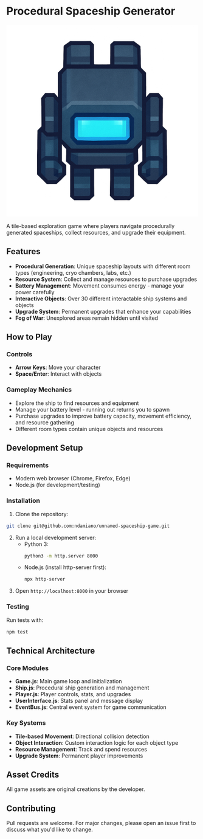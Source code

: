 # Procedural Spaceship Generator

![Game Screenshot](assets/player-1024x1024.png)

A tile-based exploration game where players navigate procedurally generated spaceships, collect
resources, and upgrade their equipment.

## Features

- **Procedural Generation**: Unique spaceship layouts with different room types (engineering, cryo
  chambers, labs, etc.)
- **Resource System**: Collect and manage resources to purchase upgrades
- **Battery Management**: Movement consumes energy - manage your power carefully
- **Interactive Objects**: Over 30 different interactable ship systems and objects
- **Upgrade System**: Permanent upgrades that enhance your capabilities
- **Fog of War**: Unexplored areas remain hidden until visited

## How to Play

### Controls

- **Arrow Keys**: Move your character
- **Space/Enter**: Interact with objects

### Gameplay Mechanics

- Explore the ship to find resources and equipment
- Manage your battery level - running out returns you to spawn
- Purchase upgrades to improve battery capacity, movement efficiency, and resource gathering
- Different room types contain unique objects and resources

## Development Setup

### Requirements

- Modern web browser (Chrome, Firefox, Edge)
- Node.js (for development/testing)

### Installation

1. Clone the repository:

```bash
git clone git@github.com:ndamiano/unnamed-spaceship-game.git
```

2. Run a local development server:
   - Python 3:
     ```bash
     python3 -m http.server 8000
     ```
   - Node.js (install http-server first):
     ```bash
     npx http-server
     ```
3. Open `http://localhost:8000` in your browser

### Testing

Run tests with:

```bash
npm test
```

## Technical Architecture

### Core Modules

- **Game.js**: Main game loop and initialization
- **Ship.js**: Procedural ship generation and management
- **Player.js**: Player controls, stats, and upgrades
- **UserInterface.js**: Stats panel and message display
- **EventBus.js**: Central event system for game communication

### Key Systems

- **Tile-based Movement**: Directional collision detection
- **Object Interaction**: Custom interaction logic for each object type
- **Resource Management**: Track and spend resources
- **Upgrade System**: Permanent player improvements

## Asset Credits

All game assets are original creations by the developer.

## Contributing

Pull requests are welcome. For major changes, please open an issue first to discuss what you'd like
to change.
